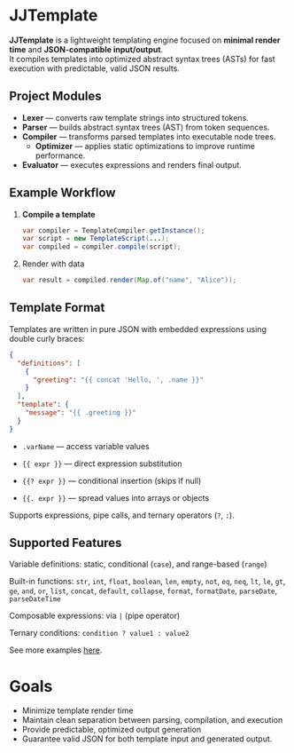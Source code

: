 # JJTemplate

**JJTemplate** is a lightweight templating engine focused on **minimal render time** and 
**JSON-compatible input/output**.  
It compiles templates into optimized abstract syntax trees (ASTs) for fast execution with predictable, valid JSON
results.

## Project Modules

- **Lexer** — converts raw template strings into structured tokens.
- **Parser** — builds abstract syntax trees (AST) from token sequences.
- **Compiler** — transforms parsed templates into executable node trees.
    - **Optimizer** — applies static optimizations to improve runtime performance.
- **Evaluator** — executes expressions and renders final output.

## Example Workflow

1. **Compile a template**
   ```java
   var compiler = TemplateCompiler.getInstance();
   var script = new TemplateScript(...);
   var compiled = compiler.compile(script);
   ```
2. Render with data
    ```java
    var result = compiled.render(Map.of("name", "Alice"));
    ```

## Template Format

Templates are written in pure JSON with embedded expressions using double curly braces:

```json
{
  "definitions": [
    {
      "greeting": "{{ concat 'Hello, ', .name }}"
    }
  ],
  "template": {
    "message": "{{ .greeting }}"
  }
}
```

- `.varName` — access variable values

- `{{ expr }}` — direct expression substitution

- `{{? expr }}` — conditional insertion (skips if null)

- `{{. expr }}` — spread values into arrays or objects

Supports expressions, pipe calls, and ternary operators (`?`, `:`).

## Supported Features

Variable definitions: static, conditional (`case`), and range-based (`range`)

Built-in functions: `str`, `int`, `float`, `boolean`, `len`, `empty`, `not`, `eq`, `neq`, `lt`, `le`, `gt`, `ge`, `and`,
`or`, `list`, `concat`, `default`, `collapse`, `format`, `formatDate`, `parseDate`, `parseDateTime`

Composable expressions: via `|` (pipe operator)

Ternary conditions: `condition ? value1 : value2`

See more examples [here](examples.md).

# Goals

* Minimize template render time
* Maintain clean separation between parsing, compilation, and execution
* Provide predictable, optimized output generation
* Guarantee valid JSON for both template input and generated output.
